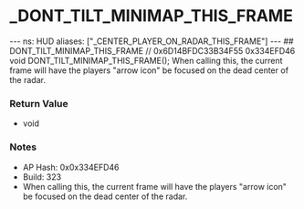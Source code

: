 # _DONT_TILT_MINIMAP_THIS_FRAME

--- ns: HUD aliases: ["_CENTER_PLAYER_ON_RADAR_THIS_FRAME"] --- ## DONT_TILT_MINIMAP_THIS_FRAME  // 0x6D14BFDC33B34F55 0x334EFD46 void DONT_TILT_MINIMAP_THIS_FRAME();  When calling this, the current frame will have the players "arrow icon" be focused on the dead center of the radar.

### Return Value
* void

### Notes
* AP Hash: 0x0x334EFD46
* Build: 323
* When calling this, the current frame will have the players "arrow icon" be focused on the dead center of the radar.

